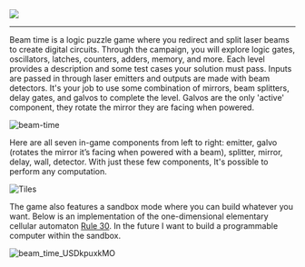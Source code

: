 <img src="https://github.com/user-attachments/assets/7a7d112f-d1fe-4ebc-9871-f0752f28a168" />

---

Beam time is a logic puzzle game where you redirect and split laser beams to create digital circuits. Through the campaign, you will explore logic gates, oscillators, latches, counters, adders, memory, and more.
Each level provides a description and some test cases your solution must pass.
Inputs are passed in through laser emitters and outputs are made with beam detectors.
It's your job to use some combination of mirrors, beam splitters, delay gates, and galvos to complete the level. Galvos are the only 'active' component, they rotate the mirror they are facing when powered.

![beam-time](https://github.com/user-attachments/assets/0c7e36e2-f215-4d70-94a4-d23da675fd51)

Here are all seven in-game components from left to right: emitter, galvo (rotates the mirror it’s facing when powered with a beam), splitter, mirror, delay, wall, detector. With just these few components, It's possible to perform any computation.

![Tiles](https://github.com/user-attachments/assets/5a59ce18-30b6-4d62-b6ce-6b04fc648a01)

The game also features a sandbox mode where you can build whatever you want.
Below is an implementation of the one-dimensional elementary cellular automaton [Rule 30](https://en.wikipedia.org/wiki/Rule_30).
In the future I want to build a programmable computer within the sandbox.

![beam_time_USDkpuxkMO](https://github.com/user-attachments/assets/cdd9012a-4f53-487b-9c96-7de6b85262ec)
